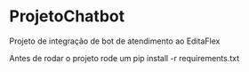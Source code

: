 # ProjetoChatbot
Projeto de integração de bot de atendimento ao EditaFlex

Antes de rodar o projeto rode um pip install -r requirements.txt

